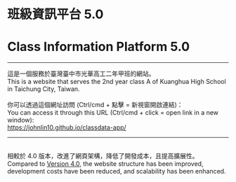 # 班級資訊平台 5.0

# Class Information Platform 5.0

<hr>
這是一個服務於臺灣臺中市光華高工二年甲班的網站。<br>
This is a website that serves the 2nd year class A of Kuanghua High School in Taichung City, Taiwan.<br>
<br>
你可以透過這個網址訪問 (Ctrl/cmd + 點擊 = 新視窗開啟連結)：<br>
You can access it through this URL (Ctrl/cmd + click = open link in a new window):<br>
<a href="https://johnlin10.github.io/classdata-app/" target="_blank">https://johnlin10.github.io/classdata-app/</a>
<hr><br>
相較於 4.0 版本，改進了網頁架構，降低了開發成本，且提高擴展性。<br>
Compared to <a href="https://github.com/johnlin10/classdata" target="_blank">Version 4.0</a>, the website structure has been improved, development costs have been reduced, and scalability has been enhanced.<br>
